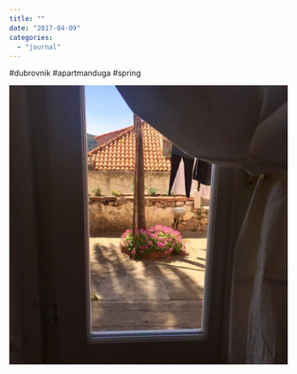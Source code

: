 ```yaml
---
title: ""
date: "2017-04-09"
categories: 
  - "journal"
---
```


#dubrovnik #apartmanduga #spring

![](images/733cf2e046.jpg)
